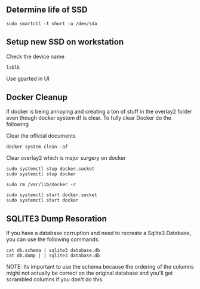 ## Determine life of SSD

```
sudo smartctl -t short -a /dev/sda
```

## Setup new SSD on workstation

Check the device name

```
lsblk
```

Use gparted in UI

## Docker Cleanup

If docker is being annoying and creating a ton of stuff in the overlay2 folder even though docker system df is clear. To fully clear Docker do the following


Clear the official documents

```
docker system clean -af
```

Clear overlay2 which is major surgery on docker

```
sudo systemctl stop docker.socket
sudo systemctl stop docker

sudo rm /var/lib/docker -r

sudo systemctl start docker.socket
sudo systemctl start docker
```

## SQLITE3 Dump Resoration

If you have a database corruption and need to recreate a Sqlite3 Database, you can use the following commands:

```
cat db.schema | sqlite3 database.db
cat db.dump | | sqlite3 database.db
```

NOTE: Its important to use the schema because the ordering of the columns might not actually be correct on the original database and you'll get scrambled columns if you don't do this. 

